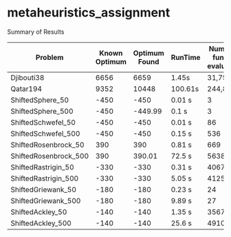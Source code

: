 # metaheuristics_assignment

Summary of Results

|  Problem  |  Known Optimum  |  Optimum Found  | RunTime |  Number of function evaluations  
|  ---  |  ---  |  ---  |  ---  |  ---  |
|  Djibouti38  |  6656  |  6659  |  1.45s |  31,758   |
|  Qatar194  |  9352  |  10448  |  100.61s |  244,853   |
|  ShiftedSphere_50  |  -450  |  -450  |  0.01 s |  3   |
|  ShiftedSphere_500  |  -450  |  -449.99  |  0.1 s |  3   |
|  ShiftedSchwefel_50  |  -450  |  -450  |  0.01 s |  86   |
|  ShiftedSchwefel_500  |  -450  |  -450  |  0.15 s |  536   |
|  ShiftedRosenbrock_50  |  390  |  390  |  0.81 s |  669   |
|  ShiftedRosenbrock_500  |  390  |  390.01  |  72.5 s |  5638   |
|  ShiftedRastrigin_50  |  -330  |  -330  |  0.31 s |  4067   |
|  ShiftedRastrigin_500  |  -330  |  -330  |  5.05 s |  41250   |
|  ShiftedGriewank_50  |  -180  |  -180  |  0.23 s |  24   |
|  ShiftedGriewank_500  |  -180  |  -180  |  9.89 s |  27   |
|  ShiftedAckley_50  |  -140  |  -140  |  1.35 s |  35678   |
|  ShiftedAckley_500  |  -140  |  -140  |  25.6 s |  491073   |
